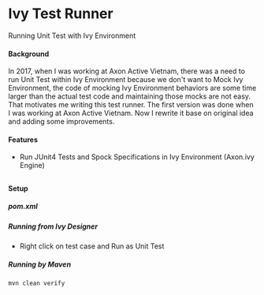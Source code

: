 # Ivy Test Runner
Running Unit Test with Ivy Environment

#### Background
In 2017, when I was working at Axon Active Vietnam, there was a need to run Unit Test within Ivy Environment because we don't want to Mock Ivy Environment, the code of mocking Ivy Environment behaviors are some time larger than the actual test code and maintaining those mocks are not easy. That motivates me writing this test runner. The first version was done when I was working at Axon Active Vietnam. Now I rewrite it base on original idea and adding some improvements.

#### Features
* Run JUnit4 Tests and Spock Specifications in Ivy Environment (Axon.ivy Engine)

##

#### Setup

##### pom.xml

##### Running from Ivy Designer
* Right click on test case and Run as Unit Test

##### Running by Maven

```mvn clean verify```
